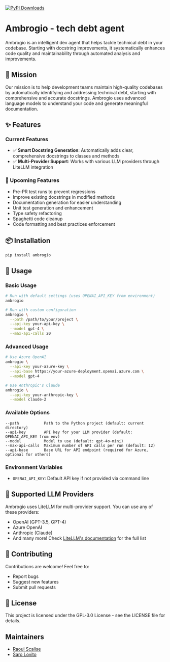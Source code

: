 [![PyPI Downloads](https://static.pepy.tech/badge/ambrogio)](https://pepy.tech/projects/ambrogio)

# Ambrogio - tech debt agent

Ambrogio is an intelligent dev agent that helps tackle technical debt in your codebase. Starting with docstring improvements, it systematically enhances code quality and maintainability through automated analysis and improvements.

## 🎯 Mission

Our mission is to help development teams maintain high-quality codebases by automatically identifying and addressing technical debt, starting with comprehensive and accurate docstrings. Ambrogio uses advanced language models to understand your code and generate meaningful documentation.

## ✨ Features

### Current Features
- ✅ **Smart Docstring Generation**: Automatically adds clear, comprehensive docstrings to classes and methods
- ✅ **Multi-Provider Support**: Works with various LLM providers through LiteLLM integration

### 🚀 Upcoming Features
- Pre-PR test runs to prevent regressions
- Improve existing docstrings in modified methods
- Documentation generation for easier understanding
- Unit test generation and enhancement
- Type safety refactoring
- Spaghetti code cleanup
- Code formatting and best practices enforcement

## 📦 Installation

```bash
pip install ambrogio
```

## 🚀 Usage

### Basic Usage

```bash
# Run with default settings (uses OPENAI_API_KEY from environment)
ambrogio

# Run with custom configuration
ambrogio \
  --path /path/to/your/project \
  --api-key your-api-key \
  --model gpt-4 \
  --max-api-calls 20
```

### Advanced Usage

```bash
# Use Azure OpenAI
ambrogio \
  --api-key your-azure-key \
  --api-base https://your-azure-deployment.openai.azure.com \
  --model gpt-4

# Use Anthropic's Claude
ambrogio \
  --api-key your-anthropic-key \
  --model claude-2
```

### Available Options

```
--path           Path to the Python project (default: current directory)
--api-key        API key for your LLM provider (default: OPENAI_API_KEY from env)
--model          Model to use (default: gpt-4o-mini)
--max-api-calls  Maximum number of API calls per run (default: 12)
--api-base       Base URL for API endpoint (required for Azure, optional for others)
```

### Environment Variables

- `OPENAI_API_KEY`: Default API key if not provided via command line

## 🔧 Supported LLM Providers

Ambrogio uses LiteLLM for multi-provider support. You can use any of these providers:

- OpenAI (GPT-3.5, GPT-4)
- Azure OpenAI
- Anthropic (Claude)
- And many more! Check [LiteLLM's documentation](https://github.com/BerriAI/litellm) for the full list

## 🤝 Contributing

Contributions are welcome! Feel free to:
- Report bugs
- Suggest new features
- Submit pull requests

## 📝 License

This project is licensed under the GPL-3.0 License - see the LICENSE file for details.


## Maintainers

- [Raoul Scalise](https://www.linkedin.com/in/raoul-scalise/)
- [Saro Lovito](https://www.linkedin.com/in/saroantonellolovito/)